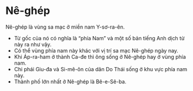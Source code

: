 # Nê-ghép

Nê-ghép là vùng sa mạc ở miền nam Y-sơ-ra-ên.
- Từ gốc của nó có nghĩa là “phía Nam” và một số bản tiếng Anh dịch từ này ra như vậy.
- Có thể vùng phía nam này khác với vị trí sa mạc Nê-ghép ngày nay.
- Khi Áp-ra-ham ở thành Ca-đe thì ông sống ở Nê-ghép hay ở vùng phía nam.
- Chi phái Giu-đa và Si-mê-ôn của dân Do Thái sống ở khu vực phía nam này.
- Thành phố lớn nhất ở Nê-ghép là Bê-e-Sê-ba.

